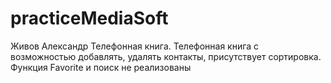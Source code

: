 # practiceMediaSoft
Живов Александр 
Телефонная книга. Телефонная книга с возможностью добавлять, удалять контакты, присутствует сортировка. Функция Favorite и поиск не реализованы

